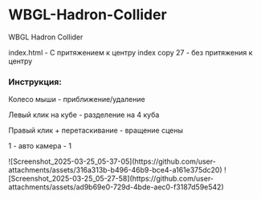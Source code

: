 # WBGL-Hadron-Collider
WBGL Hadron Collider


index.html - C притяжением к центру 
index copy 27 - без притяжения к центру 


<h3>Инструкция:</h3>
<p>Колесо мыши - приближение/удаление</p>
<p>Левый клик на кубе - разделение на 4 куба</p>
<p>Правый клик + перетаскивание - вращение сцены</p>
<p>1 - авто камера - 1</p>
![Screenshot_2025-03-25_05-37-05](https://github.com/user-attachments/assets/316a313b-b496-46b9-bce4-a161e375dc20)
![Screenshot_2025-03-25_05-27-58](https://github.com/user-attachments/assets/ad9b69e0-729d-4bde-aec0-f3187d59e542)
